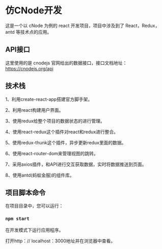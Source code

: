 # 仿CNode开发


这是一个以 cNode 为例的 react 开发项目，项目中涉及到了 React，Redux，antd 等技术点的应用。

## API接口

这里使用的是 cnodejs 官网给出的数据接口，接口文档地址：https://cnodejs.org/api

## 技术栈

1、利用create-react-app搭建官方脚手架。

2、利用react构建用户界面。

3、使用redux给整个项目的数据状态的进行管理。

4、使用react-redux这个插件对react和redux进行整合。

5、使用redux-thunk这个插件，异步更新redux里面的数据。

6、使用react-router-dom来管理视图的跳转。

7、采用axios插件，和API进行交互获取数据，实时将数据推送到页面。

8、使用antd(蚂蚁金服)的组件库。

## 项目脚本命令

在项目目录中，您可以运行：

### `npm start`

在开发模式下运行应用程序。

打开http：// localhost：3000地址并在浏览器中查看。

